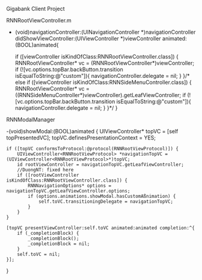 Gigabank Client Project

RNNRootViewController.m
- (void)navigationController:(UINavigationController *)navigationController didShowViewController:(UIViewController *)viewController animated:(BOOL)animated{
	
	if ([viewController isKindOfClass:RNNRootViewController.class]) {
		RNNRootViewController* vc =  (RNNRootViewController*)viewController;
		if (![vc.options.topBar.backButton.transition isEqualToString:@"custom"]){
			navigationController.delegate = nil;
		}
	}/* else if ([viewController isKindOfClass:RNNSideMenuController.class]) {
		RNNRootViewController* vc =  ((RNNSideMenuController*)viewController).getLeafViewController;
		if (![vc.options.topBar.backButton.transition isEqualToString:@"custom"]){
			navigationController.delegate = nil;
		}
	}*/
}

RNNModalManager

-(void)showModal:(BOOL)animated {
	UIViewController* topVC = [self topPresentedVC];
	topVC.definesPresentationContext = YES;
	
	if ([topVC conformsToProtocol:@protocol(RNNRootViewProtocol)]) {
		UIViewController<RNNRootViewProtocol> *navigationTopVC = (UIViewController<RNNRootViewProtocol>*)topVC;
		id rootViewController = navigationTopVC.getLeafViewController;
		//DuongNT: fixed here
		if ([rootViewController isKindOfClass:RNNRootViewController.class]) {
			RNNNavigationOptions* options = navigationTopVC.getLeafViewController.options;
			if (options.animations.showModal.hasCustomAßnimation) {
				self.toVC.transitioningDelegate = navigationTopVC;
			}
		}
	}
	
	[topVC presentViewController:self.toVC animated:animated completion:^{
		if (_completionBlock) {
			_completionBlock();
			_completionBlock = nil;
		}
		self.toVC = nil;
	}];
}